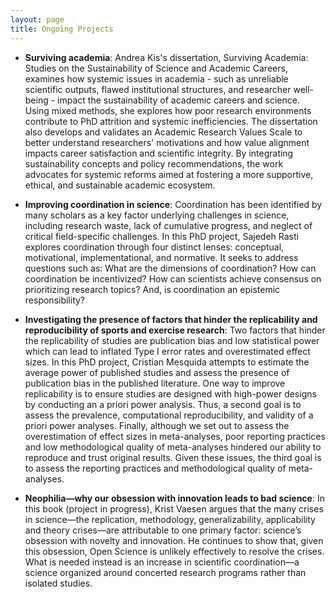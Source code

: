 ```yaml
---
layout: page
title: Ongoing Projects
---
```


- **Surviving academia**:
  Andrea Kis's dissertation, Surviving Academia: Studies on the Sustainability of Science and Academic Careers, examines how systemic issues in academia - such as unreliable scientific outputs, flawed institutional structures, and researcher well-being - impact the sustainability of academic careers and science. Using mixed methods, she explores how poor research environments contribute to PhD attrition and systemic inefficiencies. The dissertation also develops and validates an Academic Research Values Scale to better understand researchers' motivations and how value alignment impacts career satisfaction and scientific integrity. By integrating sustainability concepts and policy recommendations, the work advocates for systemic reforms aimed at fostering a more supportive, ethical, and sustainable academic ecosystem.

- **Improving coordination in science**:
  Coordination has been identified by many scholars as a key factor underlying challenges in science, including research waste, lack of cumulative progress, and neglect of critical field-specific challenges. In this PhD project, Sajedeh Rasti explores coordination through four distinct lenses: conceptual, motivational, implementational, and normative. It seeks to address questions such as: What are the dimensions of coordination? How can coordination be incentivized? How can scientists achieve consensus on prioritizing research topics? And, is coordination an epistemic responsibility?

- **Investigating the presence of factors that hinder the replicability and reproducibility of sports and exercise research**:
  Two factors that hinder the replicability of studies are publication bias and low statistical power which can lead to inflated Type I error rates and overestimated effect sizes. In this PhD project, Cristian Mesquida attempts to estimate the average power of published studies and assess the presence of publication bias in the published literature. One way to improve replicability is to ensure studies are designed with high-power designs by conducting an a priori power analysis. Thus, a second goal is to assess the prevalence, computational reproducibility, and validity of a priori power analyses. Finally, although we set out to assess the overestimation of effect sizes in meta-analyses, poor reporting practices and low methodological quality of meta-analyses hindered our ability to reproduce and trust original results. Given these issues, the third goal is to assess the reporting practices and methodological quality of meta-analyses.

- **Neophilia—why our obsession with innovation leads to bad science**:
  In this book (project in progress), Krist Vaesen argues that the many crises in science—the replication, methodology, generalizability, applicability and theory crises—are attributable to one primary factor: science’s obsession with novelty and innovation. He continues to show that, given this obsession, Open Science is unlikely effectively to resolve the crises. What is needed instead is an increase in scientific coordination—a science organized around concerted research programs rather than isolated studies. 
